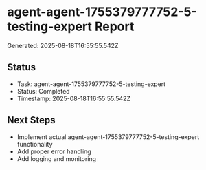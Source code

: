 # agent-agent-1755379777752-5-testing-expert Report

Generated: 2025-08-18T16:55:55.542Z

## Status
- Task: agent-agent-1755379777752-5-testing-expert
- Status: Completed
- Timestamp: 2025-08-18T16:55:55.542Z

## Next Steps
- Implement actual agent-agent-1755379777752-5-testing-expert functionality
- Add proper error handling
- Add logging and monitoring
